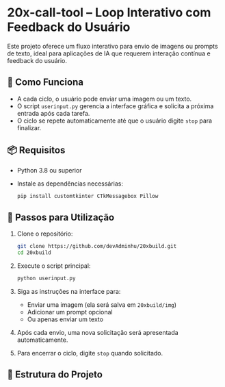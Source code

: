 # 20x-call-tool – Loop Interativo com Feedback do Usuário

Este projeto oferece um fluxo interativo para envio de imagens ou prompts de texto, ideal para aplicações de IA que requerem interação contínua e feedback do usuário.

## 🧠 Como Funciona

- A cada ciclo, o usuário pode enviar uma imagem ou um texto.
- O script `userinput.py` gerencia a interface gráfica e solicita a próxima entrada após cada tarefa.
- O ciclo se repete automaticamente até que o usuário digite `stop` para finalizar.

## 📦 Requisitos

- Python 3.8 ou superior
- Instale as dependências necessárias:

  ```bash
  pip install customtkinter CTkMessagebox Pillow
  ```

## 🚀 Passos para Utilização

1. Clone o repositório:

   ```bash
   git clone https://github.com/devAdminhu/20xbuild.git
   cd 20xbuild
   ```

2. Execute o script principal:

   ```bash
   python userinput.py
   ```

3. Siga as instruções na interface para:
   - Enviar uma imagem (ela será salva em `20xbuild/img`)
   - Adicionar um prompt opcional
   - Ou apenas enviar um texto

4. Após cada envio, uma nova solicitação será apresentada automaticamente.

5. Para encerrar o ciclo, digite `stop` quando solicitado.

## 📁 Estrutura do Projeto
